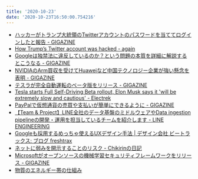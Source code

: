 ```yaml
---
title: '2020-10-23'
date: '2020-10-23T16:50:00.754216'
---
```


* [ハッカーがトランプ大統領のTwitterアカウントのパスワードを当ててログインしたと報告 - GIGAZINE](https://gigazine.net/news/20201023-trump-twitter-account-hack/
)
* [How Trump’s Twitter account was hacked - again](https://www.vn.nl/trump-twitter-hacked-again/
)
* [Googleは独禁法に違反しているのか？という問題の本質を詳細に解説するとこうなる - GIGAZINE](https://gigazine.net/news/20201022-united-states-vs-google/
)
* [NVIDIAのArm買収を受けてHuaweiなど中国テクノロジー企業が強い懸念を表明 - GIGAZINE](https://gigazine.net/news/20201022-nvidia-arm-huawei/
)
* [テスラが完全自動運転のベータ版をリリース - GIGAZINE](https://gigazine.net/news/20201022-tesla-full-self-driving-beta/
)
* [Tesla starts Full Self-Driving Beta rollout, Elon Musk says it 'will be extremely slow and cautious' - Electrek](https://electrek.co/2020/10/20/tesla-full-self-driving-beta-rollout-elon-musk-slow-cautious/
)
* [PayPalで仮想通貨の売買や支払いが簡単にできるように - GIGAZINE](https://gigazine.net/news/20201022-paypal-cryptocurrency/
)
* [【Team & Project】LINE全社のデータ基盤のミドルウェアやData ingestion pipelineの開発・運用を担当しているチームを紹介します - LINE ENGINEERING](https://engineering.linecorp.com/ja/blog/data-infrastructure-ingestion-pipeline/
)
* [Googleも採用するめっちゃ使えるUXデザイン手法 | デザイン会社 ビートラックス: ブログ freshtrax](https://blog.btrax.com/jp/ux-emotions/
)
* [ネットに弱みを開示することのリスク - Chikirinの日記](https://chikirin.hatenablog.com/entry/2020/10/22/160209
)
* [Microsoftがオープンソースの機械学習セキュリティフレームワークをリリース - GIGAZINE](https://gigazine.net/news/20201023-microsoft-adversarial-ml-threat-matrix/
)
* [物質のエネルギー帯の仕組み](https://hegtel.com/energy-band.html
)
